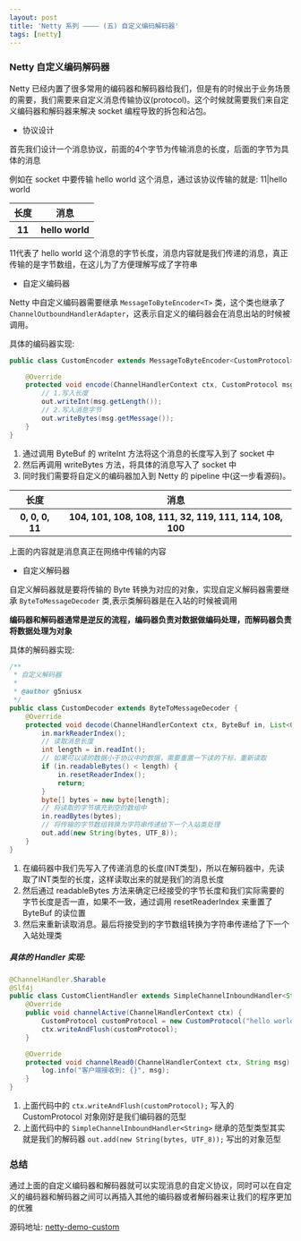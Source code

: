 ```yaml
---
layout: post
title: 'Netty 系列 ———— (五) 自定义编码解码器'
tags: [netty]
---
```


### Netty 自定义编码解码器

Netty 已经内置了很多常用的编码器和解码器给我们，但是有的时候出于业务场景的需要，我们需要来自定义消息传输协议(protocol)。这个时候就需要我们来自定义编码器和解码器来解决
socket 编程导致的拆包和沾包。

- 协议设计

首先我们设计一个消息协议，前面的4个字节为传输消息的长度，后面的字节为具体的消息

例如在 socket 中要传输 hello world 这个消息，通过该协议传输的就是: 11|hello world

<table>
  <tr>
    <th>长度</th>
    <th>消息</th></tr>
  <tr>
    <th>11</th>
    <th>hello world</th></tr>
</table>


11代表了 hello world 这个消息的字节长度，消息内容就是我们传递的消息，真正传输的是字节数组，在这儿为了方便理解写成了字符串

- 自定义编码器

Netty 中自定义编码器需要继承 `MessageToByteEncoder<T>` 类，这个类也继承了`ChannelOutboundHandlerAdapter`，这表示自定义的编码器会在消息出站的时候被调用。

具体的编码器实现:

```java
public class CustomEncoder extends MessageToByteEncoder<CustomProtocol> {

    @Override
    protected void encode(ChannelHandlerContext ctx, CustomProtocol msg, ByteBuf out) throws Exception {
        // 1.写入长度
        out.writeInt(msg.getLength());
        // 2.写入消息字节
        out.writeBytes(msg.getMessage());
    }
}
```
1. 通过调用 ByteBuf 的 writeInt 方法将这个消息的长度写入到了 socket 中
2. 然后再调用 writeBytes 方法，将具体的消息写入了 socket 中
3. 同时我们需要将自定义的编码器加入到 Netty 的 pipeline 中(这一步看源码)。

<table>
  <tr>
    <th>长度</th>
    <th>消息</th></tr>
  <tr>
    <th>0, 0, 0, 11</th>
    <th>104, 101, 108, 108, 111, 32, 119, 111, 114, 108, 100</th></tr>
</table>

上面的内容就是消息真正在网络中传输的内容


- 自定义解码器

自定义解码器就是要将传输的 Byte 转换为对应的对象，实现自定义解码器需要继承 `ByteToMessageDecoder` 类,表示类解码器是在入站的时候被调用

**编码器和解码器通常是逆反的流程，编码器负责对数据做编码处理，而解码器负责将数据处理为对象**

具体的解码器实现:

```java
/**
 * 自定义解码器
 *
 * @author g5niusx
 */
public class CustomDecoder extends ByteToMessageDecoder {
    @Override
    protected void decode(ChannelHandlerContext ctx, ByteBuf in, List<Object> out) throws Exception {
        in.markReaderIndex();
        // 读取消息长度
        int length = in.readInt();
        // 如果可以读的数据小于协议中的数据，需要重置一下读的下标，重新读取
        if (in.readableBytes() < length) {
            in.resetReaderIndex();
            return;
        }
        byte[] bytes = new byte[length];
        // 将读取的字节填充到空的数组中
        in.readBytes(bytes);
        // 将传输的字节数组转换为字符串传递给下一个入站类处理
        out.add(new String(bytes, UTF_8));
    }
}
```
1. 在编码器中我们先写入了传递消息的长度(INT类型)，所以在解码器中，先读取了INT类型的长度，这样读取出来的就是我们的消息长度
2. 然后通过 readableBytes 方法来确定已经接受的字节长度和我们实际需要的字节长度是否一直，如果不一致，通过调用 resetReaderIndex 来重置了 ByteBuf 的读位置
3. 然后来重新读取消息。最后将接受到的字节数组转换为字符串传递给了下一个入站处理类

##### 具体的 Handler 实现:

```java
@ChannelHandler.Sharable
@Slf4j
public class CustomClientHandler extends SimpleChannelInboundHandler<String> {
    @Override
    public void channelActive(ChannelHandlerContext ctx) {
        CustomProtocol customProtocol = new CustomProtocol("hello world");
        ctx.writeAndFlush(customProtocol);
    }

    @Override
    protected void channelRead0(ChannelHandlerContext ctx, String msg) throws Exception {
        log.info("客户端接收到: {}", msg);
    }
}
```

1. 上面代码中的 `ctx.writeAndFlush(customProtocol);` 写入的 CustomProtocol 对象刚好是我们编码器的范型
2. 上面代码中的 `SimpleChannelInboundHandler<String>` 继承的范型类型其实就是我们的解码器 `out.add(new String(bytes, UTF_8));` 写出的对象范型

### 总结

通过上面的自定义编码器和解码器就可以实现消息的自定义协议，同时可以在自定义的编码器和解码器之间可以再插入其他的编码器或者解码器来让我们的程序更加的优雅

源码地址: [netty-demo-custom](https://github.com/g5niusx/netty-demo/tree/master/src/main/java/com/java/netty/custom)










